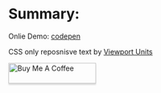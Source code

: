 # Summary:

Onlie Demo: [codepen](https://codepen.io/erikccoder/pen/mdbENjQ)

CSS only reposnisve text by [Viewport Units](https://www.w3schools.com/cssref/css_units.asp)

<a href="https://www.buymeacoffee.com/erikccoder" target="_blank"><img src="https://www.buymeacoffee.com/assets/img/custom_images/orange_img.png" alt="Buy Me A Coffee" style="height: 41px !important;width: 174px !important;box-shadow: 0px 3px 2px 0px rgba(190, 190, 190, 0.5) !important;-webkit-box-shadow: 0px 3px 2px 0px rgba(190, 190, 190, 0.5) !important;" ></a>
